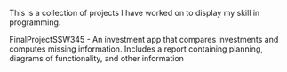 This is a collection of projects I have worked on to display my skill in programming. 

FinalProjectSSW345 - An investment app that compares investments and computes missing information. Includes a report containing planning, diagrams of functionality, and other information


